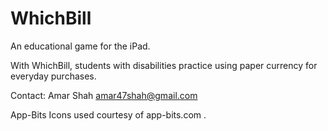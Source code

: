 WhichBill
=========

An educational game for the iPad.

With WhichBill, students with disabilities practice using paper currency for everyday purchases.

Contact:
Amar Shah
amar47shah@gmail.com

App-Bits Icons used courtesy of app-bits.com .
